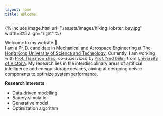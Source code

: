 ```yaml
---
layout: home
title: Welcome!
---
```


{% include image.html url="./assets/images/hiking_lobster_bay.jpg" width=325 align="right" %}

Welcome to my website :blue_heart:  
I am a Ph.D. candidate in Mechanical and Aerospace Engineering at [The Hong Kong University of Science and Technology](https://hkust.edu.hk/home). Currently, I am working with [Prof. Tianshou Zhao](https://facultyprofiles.hkust.edu.hk/profiles.php?profile=tianshou-zhao-metzhao), co-supervized by [Prof. Ned Djilali](https://www.uvic.ca/research/labs/estp/people/researchers/djilali-ned.php) from [University of Victoria](https://www.uvic.ca/). My research lies in the interdisciplinary areas of artificial intelligence and energy storage devices, aiming at designing deivce components to optimize system performance. 

**Research Interests**  
 - Data-driven modelling
 - Battery simulation
 - Generative model
 - Optimization algorithm

